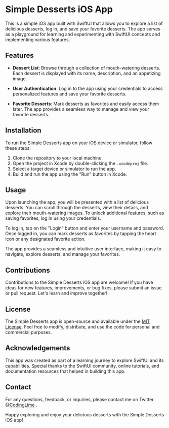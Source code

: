 # Simple Desserts iOS App

This is a simple iOS app built with SwiftUI that allows you to explore a list of delicious desserts, log in, and save your favorite desserts. The app serves as a playground for learning and experimenting with SwiftUI concepts and implementing various features.

## Features

- **Dessert List**: Browse through a collection of mouth-watering desserts. Each dessert is displayed with its name, description, and an appetizing image.

- **User Authentication**: Log in to the app using your credentials to access personalized features and save your favorite desserts.

- **Favorite Desserts**: Mark desserts as favorites and easily access them later. The app provides a seamless way to manage and view your favorite desserts.

## Installation

To run the Simple Desserts app on your iOS device or simulator, follow these steps:

1. Clone the repository to your local machine.
2. Open the project in Xcode by double-clicking the `.xcodeproj` file.
3. Select a target device or simulator to run the app.
4. Build and run the app using the "Run" button in Xcode.

## Usage

Upon launching the app, you will be presented with a list of delicious desserts. You can scroll through the desserts, view their details, and explore their mouth-watering images. To unlock additional features, such as saving favorites, log in using your credentials.

To log in, tap on the "Login" button and enter your username and password. Once logged in, you can mark desserts as favorites by tapping the heart icon or any designated favorite action.

The app provides a seamless and intuitive user interface, making it easy to navigate, explore desserts, and manage your favorites.

## Contributions

Contributions to the Simple Desserts iOS app are welcome! If you have ideas for new features, improvements, or bug fixes, please submit an issue or pull request. Let's learn and improve together!

## License

The Simple Desserts app is open-source and available under the [MIT License](LICENSE). Feel free to modify, distribute, and use the code for personal and commercial purposes.

## Acknowledgements

This app was created as part of a learning journey to explore SwiftUI and its capabilities. Special thanks to the SwiftUI community, online tutorials, and documentation resources that helped in building this app.

## Contact

For any questions, feedback, or inquiries, please contact me on Twitter [@CodingLime](https://twitter.com/codinglime) .

Happy exploring and enjoy your delicious desserts with the Simple Desserts iOS app!
